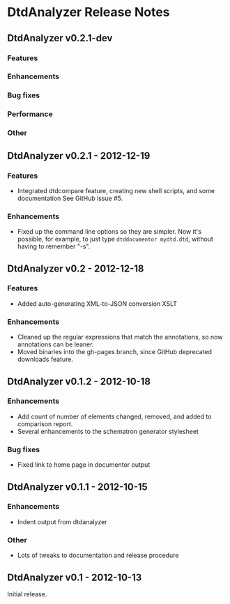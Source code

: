 # DtdAnalyzer Release Notes

## DtdAnalyzer v0.2.1-dev

### Features

### Enhancements

### Bug fixes

### Performance

### Other

## DtdAnalyzer v0.2.1 - 2012-12-19

### Features

* Integrated dtdcompare feature, creating new shell scripts, and some documentation
  See GitHub issue #5.

### Enhancements

* Fixed up the command line options so they are simpler.  Now it's possible, for
  example, to just type `dtddocumentor mydtd.dtd`, without having to remember
  "-s".

## DtdAnalyzer v0.2 - 2012-12-18

### Features

* Added auto-generating XML-to-JSON conversion XSLT

### Enhancements

* Cleaned up the regular expressions that match the annotations, so now
  annotations can be leaner.
* Moved binaries into the gh-pages branch, since GitHub deprecated downloads
  feature.

## DtdAnalyzer v0.1.2 - 2012-10-18

### Enhancements

* Add count of number of elements changed, removed, and added to comparison report.
* Several enhancements to the schematron generator stylesheet

### Bug fixes

* Fixed link to home page in documentor output

## DtdAnalyzer v0.1.1 - 2012-10-15

### Enhancements

* Indent output from dtdanalyzer

### Other

* Lots of tweaks to documentation and release procedure

## DtdAnalyzer v0.1 - 2012-10-13

Initial release.
